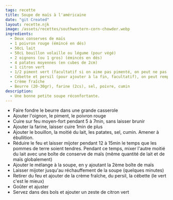 ```yaml
---
tags: recette
title: Soupe de maïs à l'américaine
date: "git Created"
layout: recette.njk
image: /assets/recettes/southwestern-corn-chowder.webp
ingredients:
  - Deux conserves de maïs
  - 1 poivron rouge (émincé en dés)
  - 50cL lait
  - 50cL bouillon volaille ou légume (pour végé)
  - 2 oignons (ou 1 gros) (émincés en dés)
  - 4 patates moyennes (en cubes de 2cm)
  - 1 citron vert
  - 1/2 piment vert (facultatif si on aime pas pimenté, on peut ne pas le mettre)
  - Cébette et persil (pour ajouter à la fin, facultatif), on peut remplacer le persil par de la coriandre si on aime
  - Crème fraîche
  - Beurre (20-30gr), farine (2cs), sel, poivre, cumin
description:
  - Une bonne petite soupe réconfortante.
---
```


- Faire fondre le beurre dans une grande casserole
- Ajouter l'oignon, le piment, le poivron rouge
- Cuire sur feu moyen-fort pendant 5 à 7min, sans laisser brunir
- Ajouter la farine, laisser cuire 1min de plus
- Ajouter le bouillon, la moitié du lait, les patates, sel, cumin. Amener à ébullition.
- Réduire le feu et laisser mijoter pendant 12 à 15min le temps que les pommes de terre soient tendres. Pendant ce temps, mixer l'autre moitié du lait avec une boîte de conserve de maïs (même quantité de lait et de maïs globalement)
- Ajouter le mélange à la soupe, en y ajoutant la 2ème boîte de maïs
- Laisser mijoter jusqu'au réchauffement de la soupe (quelques minutes)
- Retirer du feu et ajouter de la crème fraîche, du persil, la cébette (le vert c'est le mieux)
- Goûter et ajuster
- Servez dans des bols et ajouter un zeste de citron vert